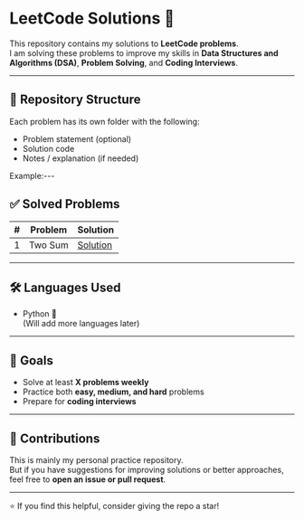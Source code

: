 # LeetCode Solutions 🚀

This repository contains my solutions to **LeetCode problems**.  
I am solving these problems to improve my skills in **Data Structures and Algorithms (DSA)**, **Problem Solving**, and **Coding Interviews**.

---

## 📂 Repository Structure
Each problem has its own folder with the following:
- Problem statement (optional)
- Solution code
- Notes / explanation (if needed)

Example:---

## ✅ Solved Problems
| # | Problem | Solution |
|---|----------|----------|
| 1 | Two Sum | [Solution](./1-two-sum) |

---

## 🛠️ Languages Used
- Python 🐍  
(Will add more languages later)

---

## 📌 Goals
- Solve at least **X problems weekly**
- Practice both **easy, medium, and hard** problems
- Prepare for **coding interviews**

---

## 🤝 Contributions
This is mainly my personal practice repository.  
But if you have suggestions for improving solutions or better approaches, feel free to **open an issue or pull request**.

---

⭐ If you find this helpful, consider giving the repo a star!
